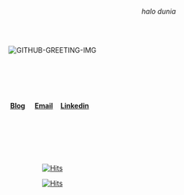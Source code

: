 <div align="right">
   <p><i>halo dunia</i></strong></p>
</div> 
<br /> <br />
<div align="center">
   
   ![GITHUB-GREETING-IMG](https://github.com/khakhiD/boiler-plate-ko/assets/74141521/7b85a136-5244-4ae5-ab9c-91eb25f70842)

   <!--[![Typing SVG](https://readme-typing-svg.demolab.com?font=Reem+Kufi+Fun&weight=700&size=50&duration=2500&pause=1500&color=0477BF&center=true&vCenter=true&width=500&height=60&lines=Annyeong-haseyo!;KhakiD++imnida.)](https://git.io/typing-svg)-->

<br />
<br />
</div>

<br />
<br />
   
<div align="center">

<a href="https://khakidiggin-log.vercel.app/" target="_blank">**Blog**</a> &nbsp;&nbsp;&nbsp;
<a href="mailto:bfwanso@naver.com" target="_blank">**Email**</a>&nbsp;&nbsp;&nbsp;
<a href="https://www.linkedin.com/in/khakid/" target="_blank">**Linkedin**</a>&nbsp;&nbsp;&nbsp;

</div>

<!-- <div align="center"> -->

<!--
[![Ashutosh's github activity graph](https://github-readme-activity-graph.vercel.app/graph?username=khakhid&theme=tokyo-night&radius=16&bg_color=f7f7f7&area=true&hide_title=true&hide_border=true&point=0477BF)](https://github.com/ashutosh00710/github-readme-activity-graph)
-->
   <br />
<!-- ![Top Langs](https://github-readme-stats.vercel.app/api/top-langs/?username=khakhid&layout=compact&theme=swift) <!--&nbsp;&nbsp;&nbsp;&nbsp;&nbsp;&nbsp;  ![Anurag's github stats](https://github-readme-stats.vercel.app/api?username=khakhid&show_icons=true&theme=swift) -->

   

<!-- </div> -->


<!-- 25.09.03 updated: 주석 처리 

<br />

## Tools

<div align="center">

![TypeScript](https://img.shields.io/badge/typescript-%23007ACC.svg?style=for-the-badge&logo=typescript&logoColor=white) ![JavaScript](https://img.shields.io/badge/javascript-%23323330.svg?style=for-the-badge&logo=javascript&logoColor=%23F7DF1E) ![Python](https://img.shields.io/badge/python-3670A0?style=for-the-badge&logo=python&logoColor=ffdd54) <br /> ![Next JS](https://img.shields.io/badge/Next-black?style=for-the-badge&logo=next.js&logoColor=white) ![React](https://img.shields.io/badge/react-%2320232a.svg?style=for-the-badge&logo=react&logoColor=%2361DAFB) ![Flutter](https://img.shields.io/badge/Flutter-02569B?style=for-the-badge&logo=flutter&amp;logoColor=white)
![Dart](https://img.shields.io/badge/Dart-black?style=for-the-badge&logo=dart&amp;logoColor=0175C2) ![Vue](https://img.shields.io/badge/Vue3-4FC08D?style=for-the-badge&logo=vue.js&amp;logoColor=white) <br />

</div>

## Education

<div align="left">
   
`2023.06-2023.12` &nbsp; <image src="https://avatars.githubusercontent.com/u/88082564?s=200&v=4" height="15px" width="15px"> <b>Programmers &nbsp;|&nbsp; </b><a href="https://school.programmers.co.kr/learn/courses/16623/16623-4%EA%B8%B0-k-digital-training-%EB%B9%85%EB%8D%B0%EC%9D%B4%ED%84%B0-%ED%94%8C%EB%9E%AB%ED%8F%BC-%ED%94%84%EB%A1%A0%ED%8A%B8%EC%97%94%EB%93%9C-%EC%97%94%EC%A7%80%EB%8B%88%EC%96%B4%EB%A7%81">Bigdata Platform Frontend Engineering Dev-Course 4th</a>&nbsp; <br />
`2015.03-2023.02` &nbsp; <image src="https://deu.ac.kr/Upload/www/favicon/2018/1213091943440.ico" height="15px" width="15px"> <b>DONG-EUI University &nbsp;|&nbsp; </b><a href="https://computer.deu.ac.kr/computer/index.do">Computer Engineering</a>&nbsp;
</div>

-->


<br /><br /><br />

<div align="center">
   
[![Hits](https://myhits.vercel.app/api/hit/https%3A%2F%2Fgithub.com%2FkhakhiD?color=gray&label=Hits&size=small)](https://myhits.vercel.app)

[![Hits](https://hits.seeyoufarm.com/api/count/incr/badge.svg?url=https%3A%2F%2Fgithub.com%2Fkhakhid%2Fkhakhid&count_bg=%23555555&title_bg=%23048ABF&icon=&icon_color=%23E7E7E7&title=hits&edge_flat=false)](https://hits.seeyoufarm.com)

</div>



</div>
